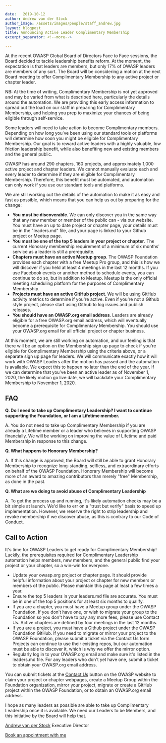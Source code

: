 ```yaml
---

date:   2019-10-12
author: Andrew van der Stock
author_image: /assets/images/people/staff_andrew.jpg
layout: blogpost
title: Announcing Active Leader Complimentary Membership
excerpt_separator: <!--more-->

---
```


At the recent OWASP Global Board of Directors Face to Face sessions, the Board decided to tackle leadership benefits reform. At the moment, the expectation is that leaders are members, but only 17% of OWASP leaders are members of any sort. The Board will be considering a motion at the next Board meeting to offer Complimentary Membership to any active project or chapter leader. 

NB: At the time of writing, Complimentary Membership is not yet approved and may be varied from what is described here, particularly the details around the automation. We are providing this early access information to spread out the load on our staff in preparing for Complimentary Membership, and helping you prep to maximize your chances of being eligible through self-service. 

<!--more-->

Some leaders will need to take action to become Complimentary members. Depending on how long you've been using our standard tools or platforms will determine how soon you might be eligible for Complimentary Membership. Our goal is to reward active leaders with a highly valuable, low friction leadership benefit, while also benefiting new and existing members and the general public. 

OWASP has around 290 chapters, 160 projects, and approximately 1,000 active project and chapter leaders. We cannot manually evaluate each and every leader to determine if they are eligible for Complimentary Membership. Therefore, this benefit must be automated, and automation can only work if you use our standard tools and platforms. 

We are still working out the details of the automation to make it as easy and fast as possible, which means that you can help us out by preparing for the change:

* **You must be discoverable**. We can only discover you in the same way that any new member or member of the public can - via our website. You must have an up to date project or chapter page, your details must be in the "leaders.md" file, and your page is linked to your Github project or Meetup page. 
* **You must be one of the top 5 leaders in your project or chapter**. The current Honorary membership requirement of a minimum of six months' service as a leader is still a prerequisite.
* **Chapters must have an active Meetup group**. The OWASP Foundation provides each chapter with a free Meetup Pro group, and this is how we will discover if you held at least 4 meetings in the last 12 months. If you use Facebook events or another method to schedule events, you can continue to do so, but in addition to Meetup. Meetup is the only official meeting scheduling platform for the purposes of Complimentary Membership.
* **Projects must have an active GitHub project**. We will be using GitHub activity metrics to determine if you're active. Even if you're not a Github style project, please start using Github to log issues and publish releases. 
* **You should have an OWASP.org email address**. Leaders are already eligible for a free OWASP.org email address, which will eventually become a prerequisite for Complimentary Membership. You should use your OWASP.org email for all official project or chapter business. 

At this moment, we are still working on automation, and our feeling is that there will be an option on the Membership sign up page to check if you're eligible for Complimentary Membership using the criteria above, or a separate sign up page for leaders. We will communicate exactly how it will work with OWASP Leaders after the motion has passed and the automation is available. We expect this to happen no later than the end of the year. If we can determine that you've been an active leader as of November 1, 2020, the likely motion go live date, we will backdate your Complimentary Membership to November 1, 2020. 

## FAQ

**Q. Do I need to take up Complimentary Leadership? I want to continue supporting the Foundation, or I am a Lifetime member.**

A. You do not need to take up Complimentary Membership if you are already a Lifetime member or a leader who believes in supporting OWASP financially. We will be working on improving the value of Lifetime and paid Membership in response to this change. 

**Q. What happens to Honorary Membership?**

A. If this change is approved, the Board will still be able to grant Honorary Membership to recognize long-standing, selfless, and extraordinary efforts on behalf of the OWASP Foundation. Honorary Membership will become more of an award to amazing contributors than merely "free" Membership, as done in the past. 

**Q. What are we doing to avoid abuse of Complimentary Leadership**

A. To get the process up and running, it's likely automation checks may be a bit simple at launch. We'd like to err on a "trust but verify" basis to speed up implementation. However, we reserve the right to strip leadership and revoke membership if we discover abuse, as this is contrary to our Code of Conduct. 

## Call to Action

It's time for OWASP Leaders to get ready for Complimentary Membership! Luckily, the prerequisites required for Complimentary Leadership automation helps members, new members, and the general public find your project or your chapter, so a win-win for everyone. 

* Update your owasp.org project or chapter page. It should provide helpful information about your project or chapter for new members or members of the public. Please maintain this page at least a few times a year. 
* Ensure the top 5 leaders in your leaders.md file are accurate. You must be in one of the top 5 positions for at least six months to qualify. 
* If you are a chapter, you must have a Meetup group under the OWASP Foundation. If you don't have one, or wish to migrate your group to the Foundation so you don't have to pay any more fees, please use Contact Us. Active chapters are defined by four meetings in the last 12 months. 
* If you are a project, you must have a Github project under the OWASP Foundation GitHub. If you need to migrate or mirror your project to the OWASP Foundation, please submit a ticket via the Contact Us form. Projects can continue to use their existing repos, but our automation must be able to discover it, which is why we offer the mirror option.  
* Regularly log in to your OWASP.org email and make sure it's listed in the leaders.md file. For any leaders who don't yet have one, submit a ticket to obtain your OWASP.org email address.

You can submit tickets at the [Contact Us](https://owasporg.atlassian.net/servicedesk/customer/portal/7/create/72) button on the OWASP website to claim your project or chapter webpages, create a Meetup Group within the Foundation organization, mirror your project, migrate or create a GitHub project within the OWASP Foundation, or to obtain an OWASP.org email address.

I hope as many leaders as possible are able to take up Complimentary Leadership once it is available. We need our Leaders to be Members, and this initiative by the Board will help that. 

[Andrew van der Stock](mailto:andrew.vanderstock@owasp.com)
Executive Director

[Book an appointment with me](https://calendar.google.com/calendar/selfsched?sstoken=UU9Ua1BsWlczQXJzfGRlZmF1bHR8NjYwNWFlMjg4MDkxMTlmY2Q3YzhlNjA1YTc4MTFhYmQ)






